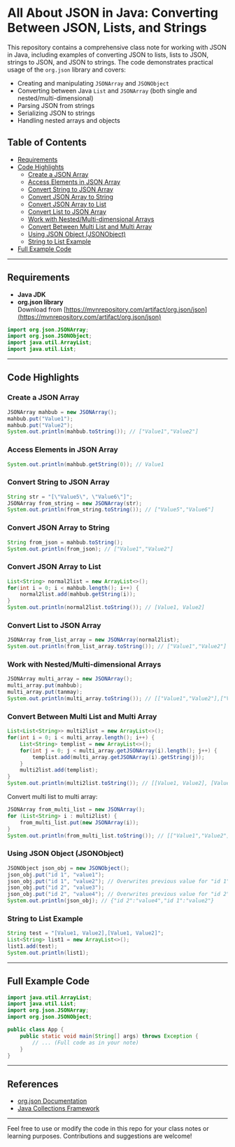 # All About JSON in Java: Converting Between JSON, Lists, and Strings

This repository contains a comprehensive class note for working with JSON in Java, including examples of converting JSON to lists, lists to JSON, strings to JSON, and JSON to strings. The code demonstrates practical usage of the `org.json` library and covers:

- Creating and manipulating `JSONArray` and `JSONObject`
- Converting between Java `List` and `JSONArray` (both single and nested/multi-dimensional)
- Parsing JSON from strings
- Serializing JSON to strings
- Handling nested arrays and objects

## Table of Contents
- [Requirements](#requirements)
- [Code Highlights](#code-highlights)
  - [Create a JSON Array](#create-a-json-array)
  - [Access Elements in JSON Array](#access-elements-in-json-array)
  - [Convert String to JSON Array](#convert-string-to-json-array)
  - [Convert JSON Array to String](#convert-json-array-to-string)
  - [Convert JSON Array to List](#convert-json-array-to-list)
  - [Convert List to JSON Array](#convert-list-to-json-array)
  - [Work with Nested/Multi-dimensional Arrays](#work-with-nestedmulti-dimensional-arrays)
  - [Convert Between Multi List and Multi Array](#convert-between-multi-list-and-multi-array)
  - [Using JSON Object (JSONObject)](#using-json-object-jsonobject)
  - [String to List Example](#string-to-list-example)
- [Full Example Code](#full-example-code)

---

## Requirements

- **Java JDK**
- **org.json library**  
  Download from [https://mvnrepository.com/artifact/org.json/json](https://mvnrepository.com/artifact/org.json/json)

```java
import org.json.JSONArray;
import org.json.JSONObject;
import java.util.ArrayList;
import java.util.List;
```

---

## Code Highlights

### Create a JSON Array

```java
JSONArray mahbub = new JSONArray();
mahbub.put("Value1");
mahbub.put("Value2");
System.out.println(mahbub.toString()); // ["Value1","Value2"]
```

### Access Elements in JSON Array

```java
System.out.println(mahbub.getString(0)); // Value1
```

### Convert String to JSON Array

```java
String str = "[\"Value5\", \"Value6\"]";
JSONArray from_string = new JSONArray(str);
System.out.println(from_string.toString()); // ["Value5","Value6"]
```

### Convert JSON Array to String

```java
String from_json = mahbub.toString();
System.out.println(from_json); // ["Value1","Value2"]
```

### Convert JSON Array to List

```java
List<String> normal2list = new ArrayList<>();
for(int i = 0; i < mahbub.length(); i++) {
    normal2list.add(mahbub.getString(i));
}
System.out.println(normal2list.toString()); // [Value1, Value2]
```

### Convert List to JSON Array

```java
JSONArray from_list_array = new JSONArray(normal2list);
System.out.println(from_list_array.toString()); // ["Value1","Value2"]
```

### Work with Nested/Multi-dimensional Arrays

```java
JSONArray multi_array = new JSONArray();
multi_array.put(mahbub);
multi_array.put(tanmay);
System.out.println(multi_array.toString()); // [["Value1","Value2"],["Value3","Value4"]]
```

### Convert Between Multi List and Multi Array

```java
List<List<String>> multi2list = new ArrayList<>();
for(int i = 0; i < multi_array.length(); i++) {
    List<String> templist = new ArrayList<>();
    for(int j = 0; j < multi_array.getJSONArray(i).length(); j++) {
        templist.add(multi_array.getJSONArray(i).getString(j));
    }
    multi2list.add(templist);
}
System.out.println(multi2list.toString()); // [[Value1, Value2], [Value3, Value4]]
```

Convert multi list to multi array:
```java
JSONArray from_multi_list = new JSONArray();
for (List<String> i : multi2list) {
    from_multi_list.put(new JSONArray(i));
}
System.out.println(from_multi_list.toString()); // [["Value1","Value2"],["Value3","Value4"]]
```

### Using JSON Object (JSONObject)

```java
JSONObject json_obj = new JSONObject();
json_obj.put("id 1", "value1");
json_obj.put("id 1", "value2"); // Overwrites previous value for "id 1"
json_obj.put("id 2", "value3");
json_obj.put("id 2", "value4"); // Overwrites previous value for "id 2"
System.out.println(json_obj); // {"id 2":"value4","id 1":"value2"}
```

### String to List Example

```java
String test = "[Value1, Value2],[Value1, Value2]";
List<String> list1 = new ArrayList<>();
list1.add(test);
System.out.println(list1);
```

---

## Full Example Code

```java
import java.util.ArrayList;
import java.util.List;
import org.json.JSONArray;
import org.json.JSONObject;

public class App {
    public static void main(String[] args) throws Exception {
        // ... (Full code as in your note)
    }
}
```

---

## References

- [org.json Documentation](https://stleary.github.io/JSON-java/index.html)
- [Java Collections Framework](https://docs.oracle.com/javase/8/docs/technotes/guides/collections/overview.html)

---

Feel free to use or modify the code in this repo for your class notes or learning purposes. Contributions and suggestions are welcome!
